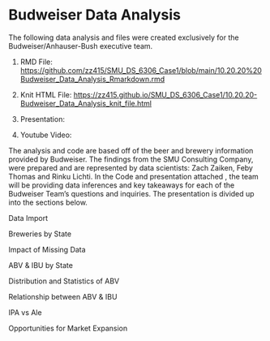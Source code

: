 # Budweiser Data Analysis

The following data analysis and files were created exclusively for the Budweiser/Anhauser-Bush executive team.

1. RMD File: https://github.com/zz415/SMU_DS_6306_Case1/blob/main/10.20.20%20Budweiser_Data_Analysis_Rmarkdown.rmd

2. Knit HTML File: https://zz415.github.io/SMU_DS_6306_Case1/10.20.20-Budweiser_Data_Analysis_knit_file.html

3. Presentation:

4. Youtube Video:


The analysis and code are based off of the beer and brewery information provided by Budweiser. The findings from the SMU Consulting Company, were prepared and are represented by data scientists: Zach Zaiken, Feby Thomas and Rinku Lichti. In the Code and presentation attached , the team will be providing data inferences and key takeaways for each of the Budweiser Team’s questions and inquiries. The presentation is divided up into the sections below.

Data Import

Breweries by State

Impact of Missing Data

ABV & IBU by State

Distribution and Statistics of ABV

Relationship between ABV & IBU

IPA vs Ale

Opportunities for Market Expansion
